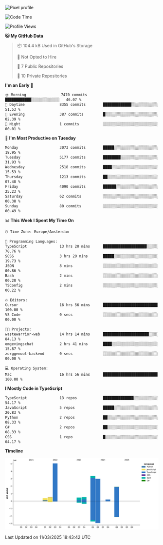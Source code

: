 ![Pixel profile](https://pixel-profile.vercel.app/api/github-stats?username=Atchferox&screen_effect=true&theme=rainbow
)


<!--START_SECTION:waka-->
![Code Time](http://img.shields.io/badge/Code%20Time-585%20hrs%206%20mins-blue)

![Profile Views](http://img.shields.io/badge/Profile%20Views-0-blue)

**🐱 My GitHub Data** 

> 📦 104.4 kB Used in GitHub's Storage 
 > 
> 🚫 Not Opted to Hire
 > 
> 📜 7 Public Repositories 
 > 
> 🔑 10 Private Repositories 
 > 
**I'm an Early 🐤** 

```text
🌞 Morning                7470 commits        ████████████░░░░░░░░░░░░░   46.07 % 
🌆 Daytime                8355 commits        █████████████░░░░░░░░░░░░   51.53 % 
🌃 Evening                387 commits         █░░░░░░░░░░░░░░░░░░░░░░░░   02.39 % 
🌙 Night                  1 commits           ░░░░░░░░░░░░░░░░░░░░░░░░░   00.01 % 
```
📅 **I'm Most Productive on Tuesday** 

```text
Monday                   3073 commits        █████░░░░░░░░░░░░░░░░░░░░   18.95 % 
Tuesday                  5177 commits        ████████░░░░░░░░░░░░░░░░░   31.93 % 
Wednesday                2518 commits        ████░░░░░░░░░░░░░░░░░░░░░   15.53 % 
Thursday                 1213 commits        ██░░░░░░░░░░░░░░░░░░░░░░░   07.48 % 
Friday                   4090 commits        ██████░░░░░░░░░░░░░░░░░░░   25.23 % 
Saturday                 62 commits          ░░░░░░░░░░░░░░░░░░░░░░░░░   00.38 % 
Sunday                   80 commits          ░░░░░░░░░░░░░░░░░░░░░░░░░   00.49 % 
```


📊 **This Week I Spent My Time On** 

```text
🕑︎ Time Zone: Europe/Amsterdam

💬 Programming Languages: 
TypeScript               13 hrs 20 mins      ████████████████████░░░░░   78.76 % 
SCSS                     3 hrs 20 mins       █████░░░░░░░░░░░░░░░░░░░░   19.73 % 
JSON                     8 mins              ░░░░░░░░░░░░░░░░░░░░░░░░░   00.86 % 
Bash                     2 mins              ░░░░░░░░░░░░░░░░░░░░░░░░░   00.28 % 
TSConfig                 2 mins              ░░░░░░░░░░░░░░░░░░░░░░░░░   00.22 % 

🔥 Editors: 
Cursor                   16 hrs 56 mins      █████████████████████████   100.00 % 
VS Code                  0 secs              ░░░░░░░░░░░░░░░░░░░░░░░░░   00.00 % 

🐱‍💻 Projects: 
wastewarrior-web         14 hrs 14 mins      █████████████████████░░░░   84.13 % 
omgevingschat            2 hrs 41 mins       ████░░░░░░░░░░░░░░░░░░░░░   15.87 % 
zorggenoot-backend       0 secs              ░░░░░░░░░░░░░░░░░░░░░░░░░   00.00 % 

💻 Operating System: 
Mac                      16 hrs 56 mins      █████████████████████████   100.00 % 
```

**I Mostly Code in TypeScript** 

```text
TypeScript               13 repos            ██████████████░░░░░░░░░░░   54.17 % 
JavaScript               5 repos             █████░░░░░░░░░░░░░░░░░░░░   20.83 % 
Python                   2 repos             ██░░░░░░░░░░░░░░░░░░░░░░░   08.33 % 
C#                       2 repos             ██░░░░░░░░░░░░░░░░░░░░░░░   08.33 % 
CSS                      1 repo              █░░░░░░░░░░░░░░░░░░░░░░░░   04.17 % 
```



**Timeline**

![Lines of Code chart](https://raw.githubusercontent.com/Atchferox/Atchferox/main/assets/bar_graph.png)


 Last Updated on 11/03/2025 18:43:42 UTC
<!--END_SECTION:waka-->
